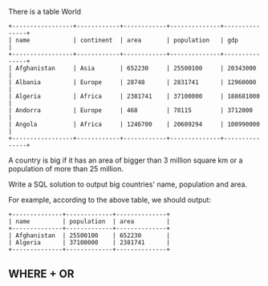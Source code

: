 There is a table World

	+-----------------+------------+------------+--------------+---------------+
	| name            | continent  | area       | population   | gdp           |
	+-----------------+------------+------------+--------------+---------------+
	| Afghanistan     | Asia       | 652230     | 25500100     | 20343000      |
	| Albania         | Europe     | 28748      | 2831741      | 12960000      |
	| Algeria         | Africa     | 2381741    | 37100000     | 188681000     |
	| Andorra         | Europe     | 468        | 78115        | 3712000       |
	| Angola          | Africa     | 1246700    | 20609294     | 100990000     |
	+-----------------+------------+------------+--------------+---------------+
A country is big if it has an area of bigger than 3 million square km or a population of more than 25 million.

Write a SQL solution to output big countries' name, population and area.

For example, according to the above table, we should output:

	+--------------+-------------+--------------+
	| name         | population  | area         |
	+--------------+-------------+--------------+
	| Afghanistan  | 25500100    | 652230       |
	| Algeria      | 37100000    | 2381741      |
	+--------------+-------------+--------------+

## WHERE + OR
